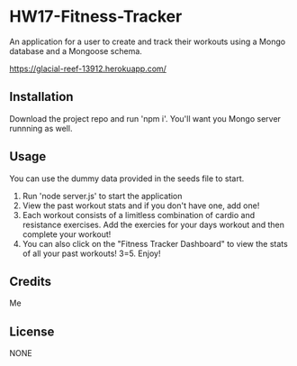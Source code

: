 # HW17-Fitness-Tracker
An application for a user to create and track their workouts using a Mongo database and a Mongoose schema.

https://glacial-reef-13912.herokuapp.com/

## Installation

Download the project repo and run 'npm i'. You'll want you Mongo server runnning as well.


## Usage 

You can use the dummy data provided in the seeds file to start.

1. Run 'node server.js' to start the application
2. View the past workout stats and if you don't have one, add one!
3. Each workout consists of a limitless combination of cardio and resistance exercises. Add the exercies for your days workout and then complete your workout!
4. You can also click on the "Fitness Tracker Dashboard" to view the stats of all your past workouts!
3=5. Enjoy!


## Credits

Me

## License

NONE

